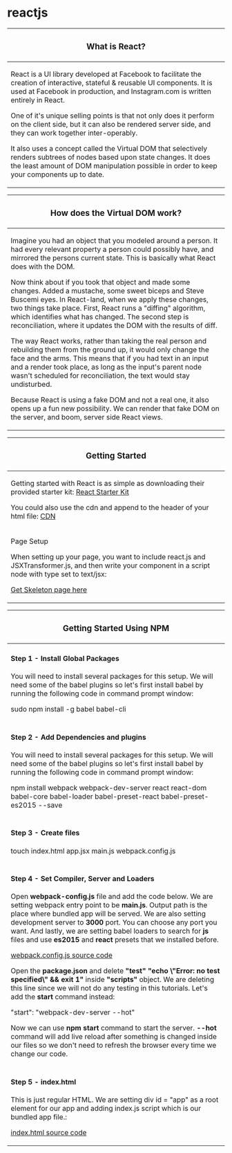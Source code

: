 # reactjs


<table>
 <thead>
    <tr>
        <th width="100%"><h3>What is React?</h3></th>
    </tr>
  </thead> 
    <tbody>
        <tr>
            <td>
            <p>React is a UI library developed at Facebook to facilitate the creation of interactive, stateful &amp; reusable UI components. It is used at Facebook in production, and Instagram.com is written entirely in React.  </p>
            <p>One of it's unique selling points is that not only does it perform on the client side, but it can also be rendered server side, and they can work together inter-operably.</p>
            <p>It also uses a concept called the Virtual DOM that selectively renders subtrees of nodes based upon state changes. It does the least amount of DOM manipulation possible in order to keep your components up to date.</p>
            </td>
        </tr>
    </tbody>
</table>

<table>
 <thead>
    <tr>
        <th width="100%"><h3>How does the Virtual DOM work?</h3></th>
    </tr>
  </thead> 
    <tbody>
        <tr>
            <td>
            <p><span>    </span>Imagine you had an object that you modeled around a person. It had every relevant property a person could possibly have, and mirrored the persons current state. This is basically what React does with the DOM.</p>
            <p><span>    </span>Now think about if you took that object and made some changes. Added a mustache, some sweet biceps and Steve Buscemi eyes. In React-land, when we apply these changes, two things take place. First, React runs a "diffing" algorithm, which identifies what has changed. The second step is reconciliation, where it updates the DOM with the results of diff.</p>
            <p><span>    </span>The way React works, rather than taking the real person and rebuilding them from the ground up, it would only change the face and the arms. This means that if you had text in an input and a render took place, as long as the input's parent node wasn't scheduled for reconciliation, the text would stay undisturbed.</p>
            <p><span>    </span>Because React is using a fake DOM and not a real one, it also opens up a fun new possibility. We can render that fake DOM on the server, and boom, server side React views.</p>
            </td>
        </tr>
    </tbody>
</table>





<table>
 <thead>
    <tr>
        <th width="100%"><h3>Getting Started</h3></th>
    </tr>
  </thead> 
    <tbody>
        <tr>
            <td>
            <p>Getting started with React is as simple as downloading their provided starter kit: <a href="https://facebook.github.io/react/downloads/react-0.11.2.zip">React Starter Kit</a></p>
            <p>You could also use the cdn and append to the header of your html file: <a href="https://cdnjs.com/libraries/react/0.14.1">CDN</a></p>
            </td>
        </tr>
        <tr>
            <td>
            <p>Page Setup</p>
            <p>When setting up your page, you want to include react.js and JSXTransformer.js, and then write your component in a script node with type set to text/jsx:</p>
            <p><a class="btn btn-primary" href="https://github.com/mharoot/reactjs/tree/master/react-starter-kit/templates">Get Skeleton page here</a></p>
            </td>
        </tr>
    </tbody>
</table>

<table>
 <thead>
    <tr>
        <th width="100%"><h3>Getting Started Using NPM</h3></th>
    </tr>
  </thead> 
    <tbody>
        <tr>
            <td>
            <p><h4>Step 1 - Install Global Packages</h4></p>
            <p>You will need to install several packages for this setup. We will need some of the babel plugins so let's first install babel by running the following code in command prompt window:</p>
            <p>sudo npm install -g babel babel-cli</p>
            </td>
        </tr>
        <tr>
            <td>
            <p><h4>Step 2 - Add Dependencies and plugins</h4></p>
            <p>
            You will need to install several packages for this setup. We will need some of the babel plugins so let's first install babel by running the following code in command prompt window:</p>
            <p>npm install webpack webpack-dev-server react react-dom babel-core babel-loader babel-preset-react babel-preset-es2015 --save</p>
            </td>
        </tr>
        <tr>
            <td>
            <p><h4>Step 3 - Create files </h4></p>
            <p>
            touch index.html app.jsx main.js webpack.config.js
            </p>
            </td>
        </tr>
        <tr>
            <td>
            <p><h4>Step 4 - Set Compiler, Server and Loaders</h4></p>
            <p>Open <b>webpack-config.js</b> file and add the code below. We are setting webpack entry point to be <b>main.js</b>. Output path is the place where bundled app will be served. We are also setting development server to <b>3000</b> port. You can choose any port you want. And lastly, we are setting babel loaders to search for <b>js</b> files and use <b>es2015</b> and <b>react</b> presets that we installed before.</p>
            <p><a href="https://github.com/mharoot/reactjs/blob/master/projects/project1/webpack.config.js">webpack.config.js source code</a></p>
            <p>Open the <b>package.json</b> and delete <b>"test" "echo \"Error: no test specified\" && exit 1" </b> inside <b>"scripts"</b> object. We are deleting this line since we will not do any testing in this tutorials. Let's add the <b>start</b> command instead:</p>
            <p>"start": "webpack-dev-server --hot"</p>
            <p>Now we can use <b>npm start</b> command to start the server. <b>--hot</b> command will add live reload after something is changed inside our files so we don't need to refresh the browser every time we change our code.</p>
            </td>
        </tr>
        <tr>
            <td>
            <p><h4>Step 5 - index.html </h4></p>
            <p>This is just regular HTML. We are setting div id = "app" as a root element for our app and adding index.js script which is our bundled app file.:</p>
            <p><a href="https://github.com/mharoot/reactjs/blob/master/projects/project1/index.html">index.html source code</a></p>
            </td>
        </tr>
    </tbody>
</table>






            






<!-- template

<table>
 <thead>
    <tr>
        <th width="100%"><h3> </h3></th>
    </tr>
  </thead> 
    <tbody>
        <tr>
            <td>
            <p>


            </p>
            <p>


            </p>
            <p>


            </p>
            </td>
        </tr>
    </tbody>
</table>
  -->